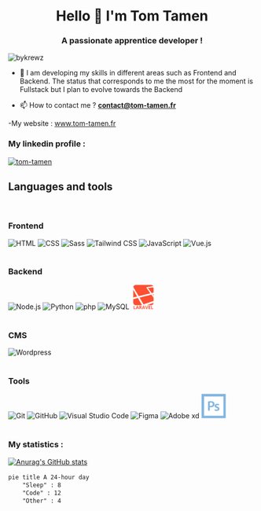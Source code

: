 <h1 align="center">Hello 👋 I'm Tom Tamen</h1>
<h3 align="center">A passionate apprentice developer !</h3>

<p align="left"> <img src="https://komarev.com/ghpvc/?username=bykrewz&label=Profile%20views&color=0e75b6&style=flat" alt="bykrewz" /> </p>

- 🌱 I am developing my skills in different areas such as Frontend and Backend. The status that corresponds to me the most for the moment is Fullstack but I plan to evolve towards the Backend

- 📫 How to contact me ? **contact@tom-tamen.fr**

-My website : www.tom-tamen.fr  


<h3 align="left">My linkedin profile :</h3>
<p align="left">
<a href="https://linkedin.com/in/tom-tamen" target="blank"><img align="center" src="https://raw.githubusercontent.com/rahuldkjain/github-profile-readme-generator/master/src/images/icons/Social/linked-in-alt.svg" alt="tom-tamen" height="30" width="40" /></a>
</p>


<h2 align="left">Languages and tools</h2>
<br>
<h3 align="left">Frontend</h3>
<div align="left">
	<img height="50" src="https://user-images.githubusercontent.com/25181517/192158954-f88b5814-d510-4564-b285-dff7d6400dad.png" alt="HTML" title="HTML" />
	<img height="50" src="https://user-images.githubusercontent.com/25181517/183898674-75a4a1b1-f960-4ea9-abcb-637170a00a75.png" alt="CSS" title="CSS" />
	<img height="50" src="https://user-images.githubusercontent.com/25181517/192158956-48192682-23d5-4bfc-9dfb-6511ade346bc.png" alt="Sass" title="Sass" />
	<img height="50" src="https://user-images.githubusercontent.com/25181517/202896760-337261ed-ee92-4979-84c4-d4b829c7355d.png" alt="Tailwind CSS" title="Tailwind CSS" />
	<img height="50" src="https://user-images.githubusercontent.com/25181517/117447155-6a868a00-af3d-11eb-9cfe-245df15c9f3f.png" alt="JavaScript" title="JavaScript" />
	<img height="50" src="https://user-images.githubusercontent.com/25181517/117448124-a2da9800-af3e-11eb-85d2-bd1b69b65603.png" alt="Vue.js" title="Vue.js" />
</div>
<br>
<h3 align="left">Backend</h3>
<div align="left">
	<img height="50" src="https://user-images.githubusercontent.com/25181517/183568594-85e280a7-0d7e-4d1a-9028-c8c2209e073c.png" alt="Node.js" title="Node.js" />
	<img height="50" src="https://user-images.githubusercontent.com/25181517/183423507-c056a6f9-1ba8-4312-a350-19bcbc5a8697.png" alt="Python" title="Python" />
	<img height="50" src="https://user-images.githubusercontent.com/25181517/183570228-6a040b9f-3ddf-47a2-a201-743121dac664.png" alt="php" title="php" />
	<img height="50" src="https://user-images.githubusercontent.com/25181517/183896128-ec99105a-ec1a-4d85-b08b-1aa1620b2046.png" alt="MySQL" title="MySQL" />
	<img height="50" src="https://raw.githubusercontent.com/devicons/devicon/master/icons/laravel/laravel-plain-wordmark.svg" alt="Laravel" title="Laravel" />
</div>
<br>
<h3 align="left">CMS</h3>
<div align="left">
	<img height="50" src="https://user-images.githubusercontent.com/25181517/192158957-b1256181-356c-46a3-beb9-487af08a6266.png" alt="Wordpress" title="Wordpress" />
</div>
<br>
<h3 align="left">Tools</h3>
<div align="left">
	<img height="50" src="https://user-images.githubusercontent.com/25181517/192108372-f71d70ac-7ae6-4c0d-8395-51d8870c2ef0.png" alt="Git" title="Git" />
	<img height="50" src="https://user-images.githubusercontent.com/25181517/192108374-8da61ba1-99ec-41d7-80b8-fb2f7c0a4948.png" alt="GitHub" title="GitHub" />
	<img height="50" src="https://user-images.githubusercontent.com/25181517/192108891-d86b6220-e232-423a-bf5f-90903e6887c3.png" alt="Visual Studio Code" title="Visual Studio Code" />
	<img height="50" src="https://user-images.githubusercontent.com/25181517/189715289-df3ee512-6eca-463f-a0f4-c10d94a06b2f.png" alt="Figma" title="Figma" />
	<img height="50" src="https://cdn.worldvectorlogo.com/logos/adobe-xd.svg" alt="Adobe xd" title="Adobe xd" />
	<img height="50" src="https://raw.githubusercontent.com/devicons/devicon/master/icons/photoshop/photoshop-line.svg" alt="Photoshop" title="Photoshop" />
</div>


<br>

<h3 align="left">My statistics :</h3>

[![Anurag's GitHub stats](https://github-readme-stats.vercel.app/api?username=tom-tamen)](https://github.com/anuraghazra/github-readme-stats)


```mermaid
pie title A 24-hour day
    "Sleep" : 8
    "Code" : 12
    "Other" : 4
```
